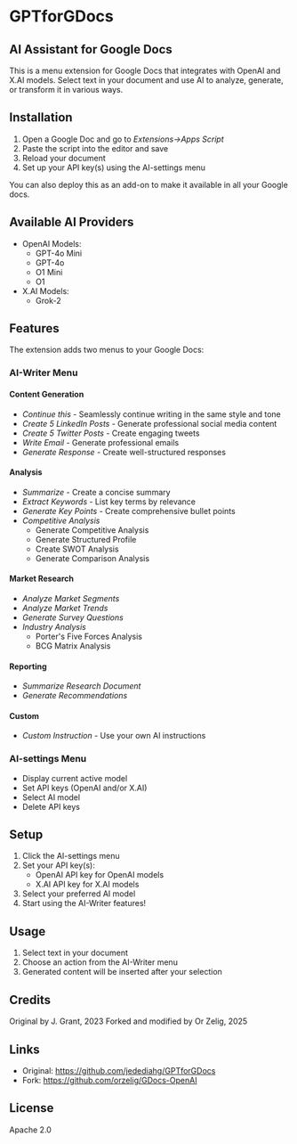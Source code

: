 # GPTforGDocs
## AI Assistant for Google Docs
This is a menu extension for Google Docs that integrates with OpenAI and X.AI models. Select text in your document and use AI to analyze, generate, or transform it in various ways.

## Installation
1. Open a Google Doc and go to *Extensions->Apps Script*
2. Paste the script into the editor and save
3. Reload your document
4. Set up your API key(s) using the AI-settings menu

You can also deploy this as an add-on to make it available in all your Google docs.

## Available AI Providers
- OpenAI Models:
  - GPT-4o Mini 
  - GPT-4o 
  - O1 Mini 
  - O1 
- X.AI Models:
  - Grok-2

## Features
The extension adds two menus to your Google Docs:

### AI-Writer Menu
#### Content Generation
- *Continue this* - Seamlessly continue writing in the same style and tone
- *Create 5 LinkedIn Posts* - Generate professional social media content
- *Create 5 Twitter Posts* - Create engaging tweets
- *Write Email* - Generate professional emails
- *Generate Response* - Create well-structured responses

#### Analysis
- *Summarize* - Create a concise summary
- *Extract Keywords* - List key terms by relevance
- *Generate Key Points* - Create comprehensive bullet points
- *Competitive Analysis*
  - Generate Competitive Analysis
  - Generate Structured Profile
  - Create SWOT Analysis
  - Generate Comparison Analysis

#### Market Research
- *Analyze Market Segments*
- *Analyze Market Trends*
- *Generate Survey Questions*
- *Industry Analysis*
  - Porter's Five Forces Analysis
  - BCG Matrix Analysis

#### Reporting
- *Summarize Research Document*
- *Generate Recommendations*

#### Custom
- *Custom Instruction* - Use your own AI instructions

### AI-settings Menu
- Display current active model
- Set API keys (OpenAI and/or X.AI)
- Select AI model
- Delete API keys

## Setup
1. Click the AI-settings menu
2. Set your API key(s):
   - OpenAI API key for OpenAI models
   - X.AI API key for X.AI models
3. Select your preferred AI model
4. Start using the AI-Writer features!

## Usage
1. Select text in your document
2. Choose an action from the AI-Writer menu
3. Generated content will be inserted after your selection

## Credits
Original by J. Grant, 2023
Forked and modified by Or Zelig, 2025

## Links
- Original: https://github.com/jedediahg/GPTforGDocs
- Fork: https://github.com/orzelig/GDocs-OpenAI

## License
Apache 2.0
